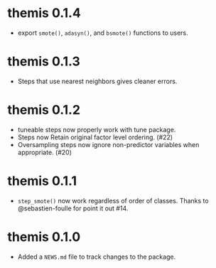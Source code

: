 # themis 0.1.4

* export `smote()`, `adasyn()`, and `bsmote()` functions to users.

# themis 0.1.3

* Steps that use nearest neighbors gives cleaner errors.

# themis 0.1.2

* tuneable steps now properly work with tune package.
* Steps now Retain original factor level ordering. (#22)
* Oversampling steps now ignore non-predictor variables when appropriate. (#20)

# themis 0.1.1

* `step_smote()` now work regardless of order of classes. Thanks to @sebastien-foulle for point it out #14.

# themis 0.1.0

* Added a `NEWS.md` file to track changes to the package.
